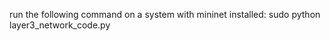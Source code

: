 run the following command on a system with mininet installed:
    sudo python layer3_network_code.py 